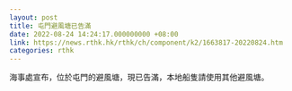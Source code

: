 ```yaml
---
layout: post
title: 屯門避風塘已告滿
date: 2022-08-24 14:24:17.000000000 +08:00
link: https://news.rthk.hk/rthk/ch/component/k2/1663817-20220824.htm
categories: rthk
---
```


海事處宣布，位於屯門的避風塘，現已告滿，本地船隻請使用其他避風塘。

　　
